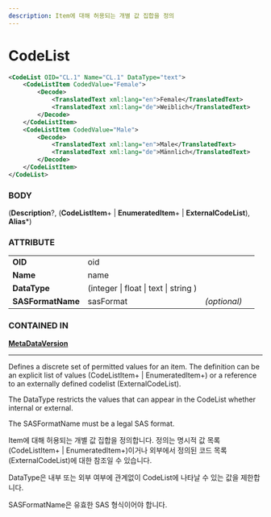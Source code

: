 ```yaml
---
description: Item에 대해 허용되는 개별 값 집합을 정의
---
```


# CodeList

```xml
<CodeList OID="CL.1" Name="CL.1" DataType="text">
    <CodeListItem CodedValue="Female">
        <Decode>
            <TranslatedText xml:lang="en">Female</TranslatedText>
            <TranslatedText xml:lang="de">Weiblich</TranslatedText>
        </Decode>
    </CodeListItem>
    <CodeListItem CodedValue="Male">
        <Decode>
            <TranslatedText xml:lang="en">Male</TranslatedText>
            <TranslatedText xml:lang="de">Männlich</TranslatedText>
        </Decode>
    </CodeListItem>
</CodeList>
```



### BODY

(**Description**?, (**CodeListItem**+ | **EnumeratedItem**+ | **ExternalCodeList**), **Alias**\*)



### ATTRIBUTE

|                   |                                       |              |   |
| ----------------- | ------------------------------------- | ------------ | - |
| **OID**           | oid                                   |              |   |
| **Name**          | name                                  |              |   |
| **DataType**      | (integer \| float \| text \| string ) |              |   |
| **SASFormatName** | sasFormat                             | _(optional)_ |   |



### CONTAINED IN

****[**MetaDataVersion**](../)****

****

Defines a discrete set of permitted values for an item. The definition can be an explicit list of values (CodeListItem+ | EnumeratedItem+) or a reference to an externally defined codelist (ExternalCodeList).

The DataType restricts the values that can appear in the CodeList whether internal or external.

The SASFormatName must be a legal SAS format.



Item에 대해 허용되는 개별 값 집합을 정의합니다. 정의는 명시적 값 목록(CodeListItem+ | EnumeratedItem+)이거나 외부에서 정의된 코드 목록(ExternalCodeList)에 대한 참조일 수 있습니다.

DataType은 내부 또는 외부 여부에 관계없이 CodeList에 나타날 수 있는 값을 제한합니다.

SASFormatName은 유효한 SAS 형식이어야 합니다.

